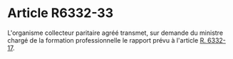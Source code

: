 # Article R6332-33

  
L'organisme collecteur paritaire agréé transmet, sur demande du ministre chargé de la formation professionnelle le rapport prévu à l'article [R. 6332-17][1].

 [1]: /affichCodeArticle.do?cidTexte=LEGITEXT000006072050&idArticle=LEGIARTI000018498538&dateTexte=&categorieLien=cid